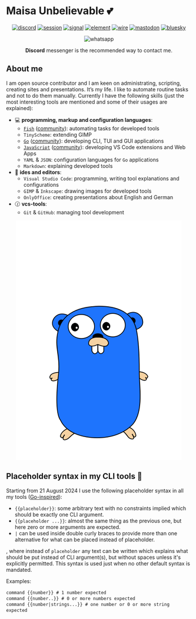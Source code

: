 # Maisa Unbelievable 💕

<div align="center">

[![discord](https://img.shields.io/badge/Discord-6f32a8?logo=discord&logoColor=white)](discordapp.com/users/888850239702859807)
[![session](https://img.shields.io/badge/Session-004b44?logo=session&logoColor=white)](https://github.com/EmilyGraceSeville7cf/EmilyGraceSeville7cf/blob/main/infos/qr-code-required.md)
[![signal](https://img.shields.io/badge/Signal-blue?logo=signal&logoColor=white)](https://signal.me/#eu/-xVbMeyDih_CE6JuCn-XuEtIbbXgv2H5M7WS7U_87KQeEycaT2hIiZYmFvuJVyAq)
[![element](https://img.shields.io/badge/Element-@emilygraceseville7cf:matrix.org-0DBD8B?logo=element&labelColor=454545&logoColor=white)](https://github.com/EmilyGraceSeville7cf/EmilyGraceSeville7cf/blob/main/infos/no-profile-link-supported.md)
[![wire](https://img.shields.io/badge/Wire-@emilygraceseville7cf-454545?logo=wire&labelColor=white&logoColor=black)](https://github.com/EmilyGraceSeville7cf/EmilyGraceSeville7cf/blob/main/infos/no-profile-link-supported.md)
[![mastodon](https://img.shields.io/badge/Mastodon-744cc6?logo=mastodon&logoColor=white)](https://fosstodon.org/@EmilySeville7cfg)
[![bluesky](https://img.shields.io/badge/Bluesky-0285FF?logo=bluesky&logoColor=white)](https://bsky.app/profile/emilyseville7cf.bsky.social)

![whatsapp](https://img.shields.io/badge/+7%20999%20808%2009%2030-10B418?logo=whatsapp&logoColor=white)

**Discord** messenger is the recommended way to contact me.
</div>

## About me

I am open source contributor and I am keen on administrating, scripting,
creating sites and presentations. It’s my life. I like to automate routine tasks
and not to do them manually. Currently I have the following skills (just the
most interesting tools are mentioned and some of their usages are explained):

- :computer: **programming, markup and configuration languages**:
  - [`Fish`](https://github.com/stars/EmilyGraceSeville7cf/lists/fish-use)
    ([community](https://matrix.to/#/#fish-shell:matrix.org)): automating tasks
    for developed tools
  - `TinyScheme`: extending GIMP
  - [`Go`](https://github.com/stars/EmilyGraceSeville7cf/lists/go-tools-use)
    ([community](https://discord.gg/GhxhQ4Jm)): developing CLI, TUI and GUI applications
  - [`JavaScript`](https://github.com/stars/EmilyGraceSeville7cf/lists/javascript-tools-use)
    ([community](https://discord.gg/nm6VFEp2)): developing VS Code extensions and
    Web Apps
  - `YAML` & `JSON`: configuration languages for `Go` applications
  - `Markdown`: explaining developed tools
- :memo: **ides and editors**:
  - `Visual Studio Code`: programming, writing tool explanations and
    configurations
  - `GIMP` & `Inkscape`: drawing images for developed tools
  - `OnlyOffice`: creating presentations about English and German
- :clock130: **vcs-tools**:
  - `Git` & `GitHub`: managing tool development

<div align="center">

![gopher](./animated-jumping-gopher.gif)

</div>

## Placeholder syntax in my CLI tools 📖

Starting from 21 August 2024 I use the following placeholder syntax in all my
tools ([Go-inspired](https://pkg.go.dev/text/template)):

- `{{placeholder}}`: some arbitrary text with no constraints implied which
  should be exactly one CLI argument.
- `{{placeholder ...}}`: almost the same thing as the previous one, but here
  zero or more arguments are expected.
- `|` can be used inside double curly braces to provide more than one
  alternative for what can be placed instead of placeholder.

, where instead of `placeholder` any text can be written which explains what
should be put instead of CLI argument(s), but without spaces unless it's
explicitly permitted. This syntax is used just when no other default syntax is
mandated.

Examples:

```fish
command {{number}} # 1 number expected
command {{number..}} # 0 or more numbers expected
command {{number|strings...}} # one number or 0 or more string expected
```
